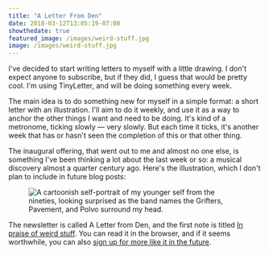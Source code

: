 ```yaml
---
title: "A Letter From Den"
date: 2018-03-12T13:05:19-07:00
showthedate: true
featured_image: /images/weird-stuff.jpg
image: /images/weird-stuff.jpg
---
```


I've decided to start writing letters to myself with a little drawing. I don't expect anyone to subscribe, but if they did, I guess that would be pretty cool. I'm using TinyLetter, and will be doing something every week.

The main idea is to do something new for myself in a simple format: a short letter with an illustration. I'll aim to do it weekly, and use it as a way to anchor the other things I want and need to be doing. It's kind of a metronome, ticking slowly &#8212; very slowly. But each time it ticks, it's another week that has or hasn't seen the completion of this or that other thing.

The inaugural offering, that went out to me and almost no one else, is something I've been thinking a lot about the last week or so: a musical discovery almost a quarter century ago. Here's the illustration, which I don't plan to include in future blog posts:

<figure>
    <img src="/images/weird-stuff.jpg" alt="A cartoonish self-portrait of my younger self from the nineties, looking surprised as the band names the Grifters, Pavement, and Polvo surround my head.">
</figure>

The newsletter is called A Letter from Den, and the first note is titled <a href="">In praise of weird stuff</a>. You can read it in the browser, and if it seems worthwhile, you can also <a href="https://tinyletter.com/denmch">sign up for more like it in the future</a>.
